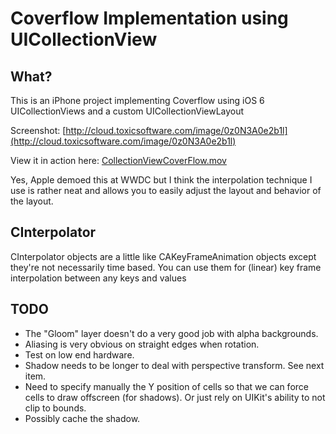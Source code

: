 # Coverflow Implementation using UICollectionView

## What?

This is an iPhone project implementing Coverflow using iOS 6 UICollectionViews and a custom UICollectionViewLayout

Screenshot: [http://cloud.toxicsoftware.com/image/0z0N3A0e2b1l](http://cloud.toxicsoftware.com/image/0z0N3A0e2b1l)

View it in action here: [CollectionViewCoverFlow.mov](http://cloud.toxicsoftware.com/1120003t3N2Y)

Yes, Apple demoed this at WWDC but I think the interpolation technique I use is rather neat and allows you to easily adjust the layout and behavior of the layout.

## CInterpolator

CInterpolator objects are a little like CAKeyFrameAnimation objects except they're not necessarily time based. You can use them for (linear) key frame interpolation between any keys and values

## TODO

* The "Gloom" layer doesn't do a very good job with alpha backgrounds.
* Aliasing is very obvious on straight edges when rotation.
* Test on low end hardware.
* Shadow needs to be longer to deal with perspective transform. See next item.
* Need to specify manually the Y position of cells so that we can force cells to draw offscreen (for shadows). Or just rely on UIKit's ability to not clip to bounds.
* Possibly cache the shadow.
